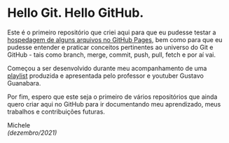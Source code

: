 # Hello Git. Hello GitHub.
 Este é o primeiro repositório que criei aqui para que eu pudesse testar a [hospedagem de alguns arquivos no GitHub Pages](https://michelelozada.github.io/commit-inicial/),  bem como para que eu pudesse entender e praticar conceitos pertinentes ao universo do Git e GitHub - tais como branch, merge, commit, push, pull, fetch e por aí vai. 
  
  Começou a ser desenvolvido durante meu acompanhamento de uma [playlist](https://www.youtube.com/playlist?list=PLHz_AreHm4dm7ZULPAmadvNhH6vk9oNZA) produzida e apresentada pelo professor e youtuber Gustavo Guanabara.
  
  Por fim, espero que este seja o primeiro de vários repositórios que ainda quero criar aqui no GitHub para ir documentando meu aprendizado, meus trabalhos e contribuições futuras.
  
  Michele<br/> 
  *(dezembro/2021)*

